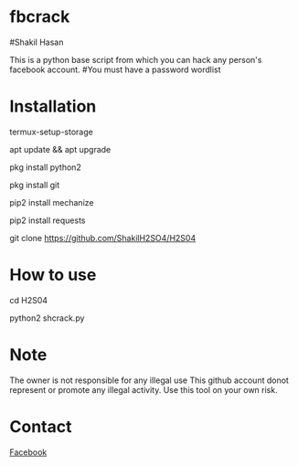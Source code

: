 # fbcrack
#Shakil Hasan

This is a python base script from which you can hack any person's facebook account.
#You must have a password wordlist

# Installation

termux-setup-storage 

apt update && apt upgrade

pkg install python2

pkg install git

pip2 install mechanize

pip2 install requests

git clone https://github.com/ShakilH2SO4/H2S04

# How to use

cd H2S04

python2 shcrack.py


# Note
The owner is not responsible for any illegal use
This github account donot represent or promote any illegal activity. Use this tool on your own risk.


# Contact<br>
<a href='https://facebook.com/Shakil.Hasan.HLT'>Facebook</a> <br>
